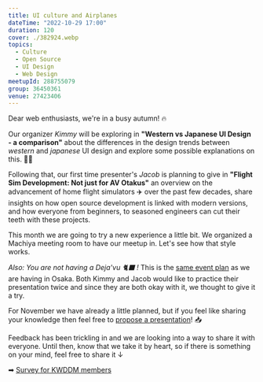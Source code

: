 ```yaml
---
title: UI culture and Airplanes
dateTime: "2022-10-29 17:00"
duration: 120
cover: ./382924.webp
topics:
  - Culture
  - Open Source
  - UI Design
  - Web Design
meetupId: 288755079
group: 36450361
venue: 27423406
---
```


Dear web enthusiasts, we're in a busy autumn! 🔥

Our organizer _Kimmy_ will be exploring in **"Western vs Japanese UI Design - a comparison"** about the differences in the design trends between _western_ and _japanese_ UI design and explore some possible explanations on this. 👩‍🎨

Following that, our first time presenter's _Jacob_ is planning to give in **"Flight Sim Development: Not just for AV Otakus"** an overview on the advancement of home flight simulators ✈️ over the past few decades, share insights on how open source development is linked with modern versions, and how everyone from beginners, to seasoned engineers can cut their teeth with these projects.

This month we are going to try a new experience a little bit. We organized a Machiya meeting room to have our meetup in. Let's see how that style works.

_Also: You are not having a Deja'vu 🐈‍⬛ !_ This is the [same event plan](https://www.meetup.com/osaka-web-designers-and-developers-meetup/events/288595894) as we are having in Osaka. Both Kimmy and Jacob would like to practice their presentation twice and since they are both okay with it, we thought to give it a try.

For November we have already a little planned, but if you feel like sharing your knowledge then feel free to [propose a presentation](https://forms.gle/umcRKdEy9SekLQL68)! 📥

Feedback has been trickling in and we are looking into a way to share it with everyone. Until then, know that we take it by heart, so if there is something on your mind, feel free to share it ↓

➡︎ [Survey for KWDDM members](https://docs.google.com/forms/d/e/1FAIpQLSfzo6DecghqIfir5O-2eiuQXPf81j97XcOCVEr6eJgUSEGeMw/viewform)
